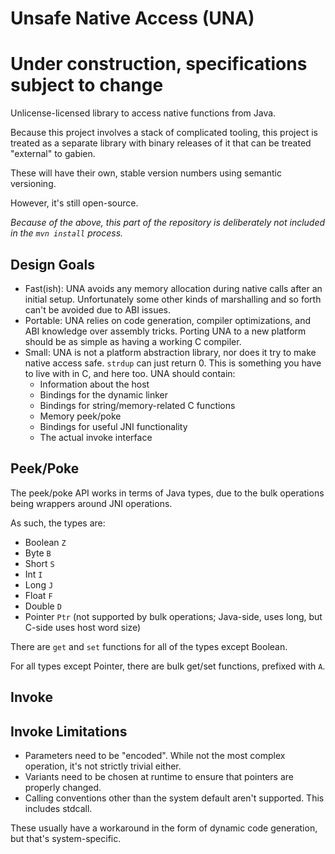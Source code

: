 # Unsafe Native Access (UNA)

# Under construction, specifications subject to change

Unlicense-licensed library to access native functions from Java.

Because this project involves a stack of complicated tooling, this project is treated as a separate library with binary releases of it that can be treated "external" to gabien.

These will have their own, stable version numbers using semantic versioning.

However, it's still open-source.

*Because of the above, this part of the repository is deliberately not included in the `mvn install` process.*

## Design Goals

+ Fast(ish): UNA avoids any memory allocation during native calls after an initial setup.
  Unfortunately some other kinds of marshalling and so forth can't be avoided due to ABI issues.
+ Portable: UNA relies on code generation, compiler optimizations, and ABI knowledge over assembly tricks.
  Porting UNA to a new platform should be as simple as having a working C compiler.
+ Small: UNA is not a platform abstraction library, nor does it try to make native access safe.
  `strdup` can just return 0. This is something you have to live with in C, and here too.
  UNA should contain:
  + Information about the host
  + Bindings for the dynamic linker
  + Bindings for string/memory-related C functions
  + Memory peek/poke
  + Bindings for useful JNI functionality
  + The actual invoke interface

## Peek/Poke

The peek/poke API works in terms of Java types, due to the bulk operations being wrappers around JNI operations.

As such, the types are:

+ Boolean `Z`
+ Byte `B`
+ Short `S`
+ Int `I`
+ Long `J`
+ Float `F`
+ Double `D`
+ Pointer `Ptr` (not supported by bulk operations; Java-side, uses long, but C-side uses host word size)

There are `get` and `set` functions for all of the types except Boolean.

For all types except Pointer, there are bulk get/set functions, prefixed with `A`.

## Invoke

## Invoke Limitations

+ Parameters need to be "encoded". While not the most complex operation, it's not strictly trivial either.
+ Variants need to be chosen at runtime to ensure that pointers are properly changed.
+ Calling conventions other than the system default aren't supported. This includes stdcall.

These usually have a workaround in the form of dynamic code generation, but that's system-specific.

